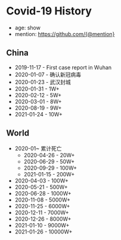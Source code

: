 # Covid-19 History

- age: show
- mention: https://github.com/{@mention}

## China

- 2019-11-17 - First case report in Wuhan
- 2020-01-07 - 确认新冠病毒
- 2020-01-23 - 武汉封城
- 2020-01-31 - 1W+
- 2020-02-12 - 5W+
- 2020-03-01 - 8W+
- 2020-08-19 - 9W+
- 2021-01-24 - 10W+

## World


- 2020-01~ 累计死亡
  - 2020-04-26 - 20W+
  - 2020-06-29 - 50W+
  - 2020-09-29 - 100W+
  - 2021-01-15 - 200W+
- 2020-04-03 - 100W+
- 2020-05-21 - 500W+
- 2020-06-28 - 1000W+
- 2020-11-08 - 5000W+
- 2020-11-25 - 6000W+
- 2020-12-11 - 7000W+
- 2020-12-26 - 8000W+
- 2021-01-10 - 9000W+
- 2021-01-26 - 10000W+

